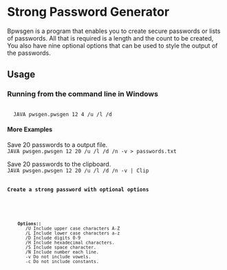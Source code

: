 # Strong Password Generator
Bpwsgen is a program that enables you to create secure passwords or lists of passwords. All that is required is a length and the count to be created, You also have nine optional options that can be used to style the output of the passwords.

<h2>Usage</h2>

<h3>Running from the command line in Windows</h3>

<code>
  JAVA pwsgen.pwsgen 12 4 /u /l /d
</code>

<h4>More Examples</h4>
Save 20 passwords to a output file.
</br>
<code>JAVA pwsgen.pwsgen 12 20 /u /l /d /n -v > passwords.txt</code>
<p></p>
Save 20 passwords to the clipboard.
</br>
<code>JAVA pwsgen.pwsgen 12 20 /u /l /d /n -v | Clip


<h4>Create a strong password with optional options</h4>

<pre>
<code>
    <b>Options::</b>
       /U Include upper case characters A-Z
       /L Include lower case characters a-z
       /D Include digits 0-9
       /H Include hexadecimal characters.
       /S Include space character.
       /N Include number each line.
       -v Do not include vowels.
       -c Do not include constants.
</code
</pre>

